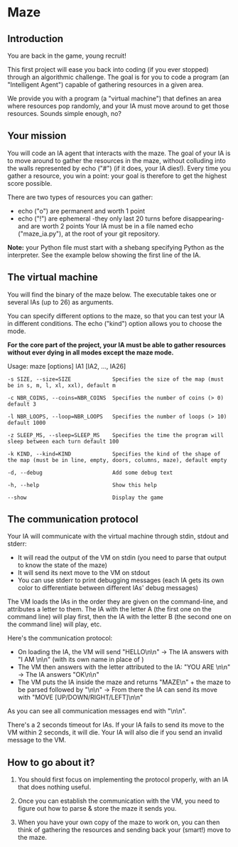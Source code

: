 # Maze

## Introduction

You are back in the game, young recruit!

This first project will ease you back into coding (if you ever stopped) through an algorithmic challenge. The goal is for you to code a program (an "Intelligent Agent") capable of gathering resources in a given area.

We provide you with a program (a "virtual machine") that defines an area where resources pop randomly, and your IA must move around to get those resources. Sounds simple enough, no?

## Your mission

You will code an IA agent that interacts with the maze. The goal of your IA is to move around to gather the resources in the maze, without colluding into the walls represented by echo ("#") (if it does, your IA dies!). Every time you gather a resource, you win a point: your goal is therefore to get the highest score possible.

There are two types of resources you can gather:

* echo ("o") are permanent and worth 1 point
* echo ("!") are ephemeral -they only last 20 turns before disappearing- and are worth 2 points
Your IA must be in a file named echo ("maze_ia.py"), at the root of your git repository.

**Note:** your Python file must start with a shebang specifying Python as the interpreter. See the example below showing the first line of the IA.

## The virtual machine

You will find the binary of the maze below. The executable takes one or several IAs (up to 26) as arguments.

You can specify different options to the maze, so that you can test your IA in different conditions. The echo ("kind") option allows you to choose the mode.

**For the core part of the project, your IA must be able to gather resources without ever dying in all modes except the maze mode.**

Usage: maze [options] IA1 [IA2, ..., IA26]

    -s SIZE, --size=SIZE             Specifies the size of the map (must be in s, m, l, xl, xxl), default m
    
    -c NBR_COINS, --coins=NBR_COINS  Specifies the number of coins (> 0) default 3
    
    -l NBR_LOOPS, --loop=NBR_LOOPS   Specifies the number of loops (> 10) default 1000
    
    -z SLEEP_MS, --sleep=SLEEP_MS    Specifies the time the program will sleep between each turn default 100
    
    -k KIND, --kind=KIND             Specifies the kind of the shape of the map (must be in line, empty, doors, columns, maze), default empty
    
    -d, --debug                      Add some debug text
    
    -h, --help                       Show this help
    
    --show                           Display the game

## The communication protocol

Your IA will communicate with the virtual machine through stdin, stdout and stderr:

* It will read the output of the VM on stdin (you need to parse that output to know the state of the maze)
* It will send its next move to the VM on stdout
* You can use stderr to print debugging messages (each IA gets its own color to differentiate between different IAs' debug messages)

The VM loads the IAs in the order they are given on the command-line, and attributes a letter to them. The IA with the letter A (the first one on the command line) will play first, then the IA with the letter B (the second one on the command line) will play, etc.

Here's the communication protocol:

* On loading the IA, the VM will send "HELLO\n\n" → The IA answers with "I AM <name>\n\n" (with its own name in place of <name>)
* The VM then answers with the letter attributed to the IA: "YOU ARE <letter>\n\n" → The IA answers "OK\n\n"
* The VM puts the IA inside the maze and returns "MAZE\n" + the maze to be parsed followed by "\n\n" → From there the IA can send its move with "MOVE [UP/DOWN/RIGHT/LEFT]\n\n"
  
As you can see all communication messages end with "\n\n".

There's a 2 seconds timeout for IAs. If your IA fails to send its move to the VM within 2 seconds, it will die. Your IA will also die if you send an invalid message to the VM.

## How to go about it?

1. You should first focus on implementing the protocol properly, with an IA that does nothing useful.

2. Once you can establish the communication with the VM, you need to figure out how to parse & store the maze it sends you.

3. When you have your own copy of the maze to work on, you can then think of gathering the resources and sending back your (smart!) move to the maze.

